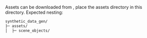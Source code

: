 Assets can be downloaded from <dgrive link>,
place the assets directory in this directory. Expected nesting:

``` bash
synthetic_data_gen/
├─ assets/
│  ├─ scene_objects/
```